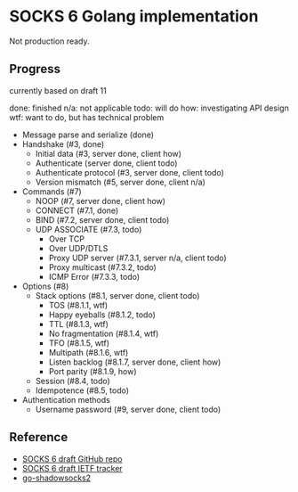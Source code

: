 # SOCKS 6 Golang implementation

Not production ready.

## Progress

currently based on draft 11

done: finished
n/a: not applicable
todo: will do
how: investigating API design
wtf: want to do, but has technical problem

- Message parse and serialize (done)
- Handshake (#3, done)
    - Initial data (#3, server done, client how)
    - Authenticate (server done, client todo)
    - Authenticate protocol (#3, server done, client todo)
    - Version mismatch (#5, server done, client n/a)
- Commands (#7)
    - NOOP (#7, server done, client how)
    - CONNECT (#7.1, done)
    - BIND (#7.2, server done, client todo)
    - UDP ASSOCIATE (#7.3, todo)
        - Over TCP
        - Over UDP/DTLS
        - Proxy UDP server (#7.3.1, server n/a, client todo)
        - Proxy multicast (#7.3.2, todo)
        - ICMP Error (#7.3.3, todo)
- Options (#8)
    - Stack options (#8.1, server done, client todo)
        - TOS (#8.1.1, wtf)
        - Happy eyeballs (#8.1.2, todo)
        - TTL (#8.1.3, wtf)
        - No fragmentation (#8.1.4, wtf)
        - TFO (#8.1.5, wtf)
        - Multipath (#8.1.6, wtf)
        - Listen backlog (#8.1.7, server done, client how)
        - Port parity (#8.1.9, how)
    - Session (#8.4, todo)
    - Idempotence (#8.5, todo)
- Authentication methods
    - Username password (#9, server done, client todo)

## Reference

- [SOCKS 6 draft GitHub repo](https://github.com/45G/socks6-draft)
- [SOCKS 6 draft IETF tracker](https://datatracker.ietf.org/doc/draft-olteanu-intarea-socks-6/)
- [go-shadowsocks2](https://github.com/shadowsocks/go-shadowsocks2)